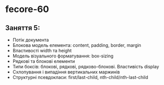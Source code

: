 # fecore-60

## Заняття 5:

- Потік документа
- Блокова модель елемента: content, padding, border, margin
- Властивості width та height
- Модель візуального форматування: box-sizing
- Рядкові та блокові елементи
- Типи боксів: блокові, рядкові, рядково-блокові. Властивість display
- Схлопування і випадіння вертикальних маржинів
- Структурні псевдокласи: first/last-сhild, nth-child/nth-last-child
